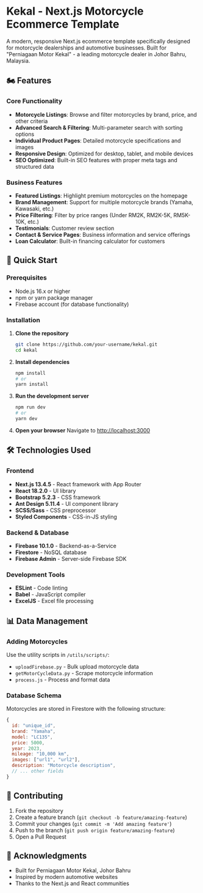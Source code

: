 # Kekal - Next.js Motorcycle Ecommerce Template

A modern, responsive Next.js ecommerce template specifically designed for motorcycle dealerships and automotive businesses. Built for "Perniagaan Motor Kekal" - a leading motorcycle dealer in Johor Bahru, Malaysia.

## 🏍️ Features

### Core Functionality

- **Motorcycle Listings**: Browse and filter motorcycles by brand, price, and other criteria
- **Advanced Search & Filtering**: Multi-parameter search with sorting options
- **Individual Product Pages**: Detailed motorcycle specifications and images
- **Responsive Design**: Optimized for desktop, tablet, and mobile devices
- **SEO Optimized**: Built-in SEO features with proper meta tags and structured data

### Business Features

- **Featured Listings**: Highlight premium motorcycles on the homepage
- **Brand Management**: Support for multiple motorcycle brands (Yamaha, Kawasaki, etc.)
- **Price Filtering**: Filter by price ranges (Under RM2K, RM2K-5K, RM5K-10K, etc.)
- **Testimonials**: Customer review section
- **Contact & Service Pages**: Business information and service offerings
- **Loan Calculator**: Built-in financing calculator for customers

## 🚀 Quick Start

### Prerequisites

- Node.js 16.x or higher
- npm or yarn package manager
- Firebase account (for database functionality)

### Installation

1. **Clone the repository**

   ```bash
   git clone https://github.com/your-username/kekal.git
   cd kekal
   ```

2. **Install dependencies**

   ```bash
   npm install
   # or
   yarn install
   ```

3. **Run the development server**

   ```bash
   npm run dev
   # or
   yarn dev
   ```

4. **Open your browser**
   Navigate to [http://localhost:3000](http://localhost:3000)

## 🛠️ Technologies Used

### Frontend

- **Next.js 13.4.5** - React framework with App Router
- **React 18.2.0** - UI library
- **Bootstrap 5.2.3** - CSS framework
- **Ant Design 5.11.4** - UI component library
- **SCSS/Sass** - CSS preprocessor
- **Styled Components** - CSS-in-JS styling

### Backend & Database

- **Firebase 10.1.0** - Backend-as-a-Service
- **Firestore** - NoSQL database
- **Firebase Admin** - Server-side Firebase SDK

### Development Tools

- **ESLint** - Code linting
- **Babel** - JavaScript compiler
- **ExcelJS** - Excel file processing

## 📊 Data Management

### Adding Motorcycles

Use the utility scripts in `/utils/scripts/`:

- `uploadFirebase.py` - Bulk upload motorcycle data
- `getMotorCycleData.py` - Scrape motorcycle information
- `process.js` - Process and format data

### Database Schema

Motorcycles are stored in Firestore with the following structure:

```javascript
{
  id: "unique_id",
  brand: "Yamaha",
  model: "LC135",
  price: 5000,
  year: 2023,
  mileage: "10,000 km",
  images: ["url1", "url2"],
  description: "Motorcycle description",
  // ... other fields
}
```

## 🤝 Contributing

1. Fork the repository
2. Create a feature branch (`git checkout -b feature/amazing-feature`)
3. Commit your changes (`git commit -m 'Add amazing feature'`)
4. Push to the branch (`git push origin feature/amazing-feature`)
5. Open a Pull Request

## 🙏 Acknowledgments

- Built for Perniagaan Motor Kekal, Johor Bahru
- Inspired by modern automotive websites
- Thanks to the Next.js and React communities
